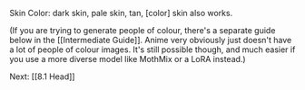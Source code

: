 
Skin Color:
dark skin, pale skin, tan, \[color\] skin also works. 

(If you are trying to generate people of colour, there's a separate guide below in the [[Intermediate Guide]]. Anime very obviously just doesn't have a lot of people of colour images. It's still possible though, and much easier if you use a more diverse model like MothMix or a LoRA instead.)

Next: [[8.1 Head]]
